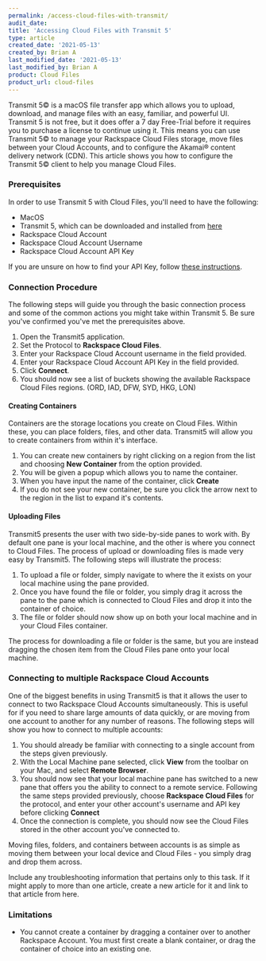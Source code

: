 ```yaml
---
permalink: /access-cloud-files-with-transmit/
audit_date:
title: 'Accessing Cloud Files with Transmit 5'
type: article
created_date: '2021-05-13'
created_by: Brian A
last_modified_date: '2021-05-13'
last_modified_by: Brian A
product: Cloud Files
product_url: cloud-files
---
```


Transmit 5© is a macOS file transfer app which allows you to upload, download, and manage files with an easy, familiar, and powerful UI. Transmit 5 is not free, but it does offer a 7 day Free-Trial before it requires you to purchase a license to continue using it. This means you can use Transmit 5© to manage your Rackspace Cloud Files storage, move files between your Cloud Accounts, and to configure the Akamai® content delivery network (CDN). This article shows you how to configure the Transmit 5© client to help you manage Cloud Files.

### Prerequisites


In order to use Transmit 5 with Cloud Files, you'll need to have the following:
   - MacOS
   - Transmit 5, which can be downloaded and installed from [here](https://panic.com/transmit/)
   - Rackspace Cloud Account
   - Rackspace Cloud Account Username
   - Rackspace Cloud Account API Key
 
If you are unsure on how to find your API Key, follow [these instructions](https://docs.rackspace.com/support/how-to/view-and-reset-your-api-key/).

### Connection Procedure


The following steps will guide you through the basic connection process and some of the common actions you might take within Transmit 5. Be sure you've confirmed you've met the prerequisites above.
1. Open the Transmit5 application.
2. Set the Protocol to **Rackspace Cloud Files**.
3. Enter your Rackspace Cloud Account username in the field provided.
4. Enter your Rackspace Cloud Account API Key in the field provided.
5. Click **Connect**.
6. You should now see a list of buckets showing the available Rackspace Cloud Files regions. (ORD, IAD, DFW, SYD, HKG, LON)

#### Creating Containers
Containers are the storage locations you create on Cloud Files. Within these, you can place folders, files, and other data. Transmit5 will allow you to create containers from within it's interface.
1. You can create new containers by right clicking on a region from the list and choosing **New Container** from the option provided. 
2. You will be given a popup which allows you to name the container.
3. When you have input the name of the container, click **Create**
4. If you do not see your new container, be sure you click the arrow next to the region in the list to expand it's contents.

#### Uploading Files
Transmit5 presents the user with two side-by-side panes to work with. By default one pane is your local machine, and the other is where you connect to Cloud Files. The process of upload or downloading files is made very easy by Transmit5. The following steps will illustrate the process:
1. To upload a file or folder, simply navigate to where the it exists on your local machine using the pane provided.
2. Once you have found the file or folder, you simply drag it across the pane to the pane which is connected to Cloud Files and drop it into the container of choice.
3. The file or folder should now show up on both your local machine and in your Cloud Files container.

The process for downloading a file or folder is the same, but you are instead dragging the chosen item from the Cloud Files pane onto your local machine.

### Connecting to multiple Rackspace Cloud Accounts
One of the biggest benefits in using Transmit5 is that it allows the user to connect to two Rackspace Cloud Accounts simultaneously. This is useful for if you need to share large amounts of data quickly, or are moving from one account to another for any number of reasons. The following steps will show you how to connect to multiple accounts:
1. You should already be familiar with connecting to a single account from the steps given previously.
2. With the Local Machine pane selected, click **View** from the toolbar on your Mac, and select **Remote Browser**.
3. You should now see that your local machine pane has switched to a new pane that offers you the ability to connect to a remote service. Following the same steps provided previously, choose **Rackspace Cloud Files** for the protocol, and enter your other account's username and API key before clicking **Connect**
4. Once the connection is complete, you should now see the Cloud Files stored in the other account you've connected to.

Moving files, folders, and containers between accounts is as simple as moving them between your local device and Cloud Files - you simply drag and drop them across.


Include any troubleshooting information that pertains only to this task. If it might apply to more than one article, create a new article for it and link to that article from here.


### Limitations

* You cannot create a container by dragging a container over to another Rackspace Account. You must first create a blank container, or drag the container of choice into an existing one.
